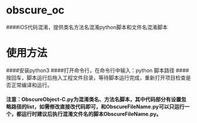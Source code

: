 # obscure_oc
####iOS代码混淆，提供类名方法名混淆python脚本和文件名混淆脚本
# 使用方法
####安装python3
####打开命令行，在命令行中输入：python 脚本路径
####按回车，脚本运行后拖入工程文件目录，等待脚本运行完成，重新打开项目检查是否正常编译和运行。
#### 注意：ObscureObject-C.py为混淆类名、方法名脚本，其中代码部分有设置忽略路径的list，如需修改直接改代码即可，和ObscureFileName.py可以只运行一个，都运行时建议后执行混淆文件名的脚本ObscureFileName.py。
